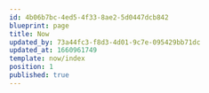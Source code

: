 ```yaml
---
id: 4b06b7bc-4ed5-4f33-8ae2-5d0447dcb842
blueprint: page
title: Now
updated_by: 73a44fc3-f8d3-4d01-9c7e-095429bb71dc
updated_at: 1660961749
template: now/index
position: 1
published: true
---
```

